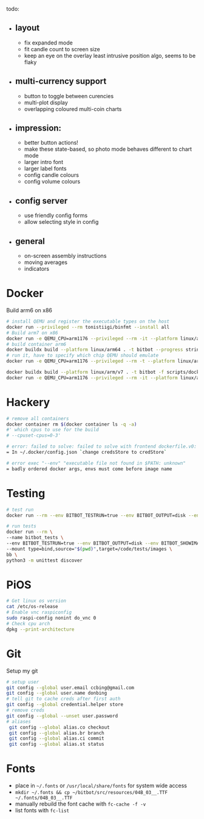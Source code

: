 todo:
 - ## layout 
   * fix expanded mode 
   - fit candle count to screen size
   - keep an eye on the overlay least intrusive position algo, seems to be flaky

 - ## multi-currency support
   - button to toggle between curencies
   - multi-plot display 
   - overlapping coloured multi-coin charts

 - ## impression:
    - better button actions!
     - make these state-based, so photo mode behaves different to chart mode
    - larger intro font
    - larger label fonts
    - config candle colours
    - config volume colours

 - ## config server
    - use friendly config forms
    - allow selecting style in config

 - ## general
    - on-screen assembly instructions
    - moving averages
    - indicators

# Docker
Build arm6 on x86
```bash
# install QEMU and register the executable types on the host
docker run --privileged --rm tonistiigi/binfmt --install all
# Build arm7 on x86
docker run -e QEMU_CPU=arm1176 --privileged --rm -it --platform linux/arm/v7 balenalib/raspberry-pi:buster bash
# build container arm6
docker buildx build --platform linux/arm64 . -t bitbot --progress string
# run it, have to specify which chip QEMU should emulate
docker run -e QEMU_CPU=arm1176 --privileged --rm -t --platform linux/arm/v navikey/raspbian-buster:latest bash

docker buildx build --platform linux/arm/v7 . -t bitbot -f scripts/docker/dockerfile --progress string
docker run -e QEMU_CPU=arm1176 --privileged --rm -it --platform linux/arm/v7 bitbot
```

# Hackery
```bash
# remove all containers
docker container rm $(docker container ls -q -a)
#' which cpus to use for the build 
# --cpuset-cpus=0-3'

# error: failed to solve: failed to solve with frontend dockerfile.v0: failed to create LLB definition: rpc error: code = Unknown desc = error getting credentials - err: exit status 255, out: ``
= In ~/.docker/config.json `change credsStore to credStore`

# error exec "--env" "executable file not found in $PATH: unknown"
= badly ordered docker args, envs must come before image name
```

# Testing
```bash
# test run 
docker run --rm --env BITBOT_TESTRUN=true --env BITBOT_OUTPUT=disk --env BITBOT_SHOWIMAGE=false  bb

# run tests
docker run --rm \
--name bitbot_tests \
--env BITBOT_TESTRUN=true --env BITBOT_OUTPUT=disk --env BITBOT_SHOWIMAGE=false \
--mount type=bind,source="$(pwd)",target=/code/tests/images \
bb \
python3 -m unittest discover
```

# PiOS
```sh
# Get linux os version
cat /etc/os-release
# Enable vnc raspiconfig
sudo raspi-config nonint do_vnc 0
# Check cpu arch 
dpkg --print-architecture
```

# Git
Setup my git
```sh
# setup user
git config --global user.email ccbing@gmail.com
git config --global user.name donbing
# tell git to cache creds after first auth
git config --global credential.helper store
# remove creds
git config --global --unset user.password
# aliases
 git config --global alias.co checkout
 git config --global alias.br branch
 git config --global alias.ci commit
 git config --global alias.st status
```

# Fonts
- place in `~/.fonts` or `/usr/local/share/fonts` for system wide access  
- `mkdir ~/.fonts && cp ~/bitbot/src/resources/04B_03__.TTF ~/.fonts/04B_03__.TTF`
- manually rebuild the font cache with `fc-cache -f -v`
- list fonts with `fc-list`
